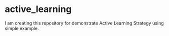 # active_learning
I am creating this repository for demonstrate Active Learning Strategy using simple example.
